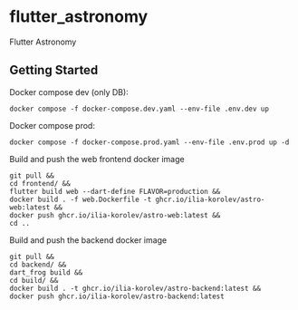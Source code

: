 # flutter_astronomy

Flutter Astronomy

## Getting Started

Docker compose dev (only DB):
```
docker compose -f docker-compose.dev.yaml --env-file .env.dev up
```

Docker compose prod:
```
docker compose -f docker-compose.prod.yaml --env-file .env.prod up -d
```

Build and push the web frontend docker image
```
git pull &&
cd frontend/ &&
flutter build web --dart-define FLAVOR=production &&
docker build . -f web.Dockerfile -t ghcr.io/ilia-korolev/astro-web:latest &&
docker push ghcr.io/ilia-korolev/astro-web:latest &&
cd ..
```

Build and push the backend docker image
```
git pull &&
cd backend/ &&
dart_frog build &&
cd build/ &&
docker build . -t ghcr.io/ilia-korolev/astro-backend:latest &&
docker push ghcr.io/ilia-korolev/astro-backend:latest
```
